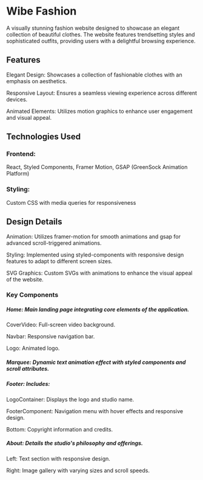 # Wibe Fashion

A visually stunning fashion website designed to showcase an elegant collection of beautiful clothes. The website features trendsetting styles and sophisticated outfits, providing users with a delightful browsing experience.

## Features

Elegant Design: Showcases a collection of fashionable clothes with an emphasis on aesthetics.

Responsive Layout: Ensures a seamless viewing experience across different devices.

Animated Elements: Utilizes motion graphics to enhance user engagement and visual appeal.

## Technologies Used

### Frontend:
React,
Styled Components,
Framer Motion,
GSAP (GreenSock Animation Platform)

### Styling:
Custom CSS with media queries for responsiveness

## Design Details

Animation: Utilizes framer-motion for smooth animations and gsap for advanced scroll-triggered animations.

Styling: Implemented using styled-components with responsive design features to adapt to different screen sizes.

SVG Graphics: Custom SVGs with animations to enhance the visual appeal of the website.

### Key Components
##### Home: Main landing page integrating core elements of the application.

CoverVideo: Full-screen video background.

Navbar: Responsive navigation bar.

Logo: Animated logo.

##### Marquee: Dynamic text animation effect with styled components and scroll attributes.

##### Footer: Includes:

LogoContainer: Displays the logo and studio name.

FooterComponent: Navigation menu with hover effects and responsive design.

Bottom: Copyright information and credits.

##### About: Details the studio's philosophy and offerings.

Left: Text section with responsive design.

Right: Image gallery with varying sizes and scroll speeds.
